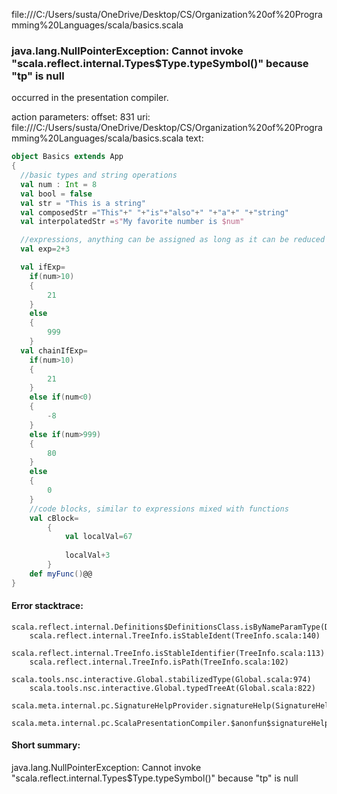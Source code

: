 file:///C:/Users/susta/OneDrive/Desktop/CS/Organization%20of%20Programming%20Languages/scala/basics.scala
### java.lang.NullPointerException: Cannot invoke "scala.reflect.internal.Types$Type.typeSymbol()" because "tp" is null

occurred in the presentation compiler.

action parameters:
offset: 831
uri: file:///C:/Users/susta/OneDrive/Desktop/CS/Organization%20of%20Programming%20Languages/scala/basics.scala
text:
```scala
object Basics extends App
{
  //basic types and string operations
  val num : Int = 8
  val bool = false
  val str = "This is a string"
  val composedStr ="This"+" "+"is"+"also"+" "+"a"+" "+"string"
  val interpolatedStr =s"My favorite number is $num"

  //expressions, anything can be assigned as long as it can be reduced to a value
  val exp=2+3

  val ifExp=
    if(num>10)
    {
        21
    }
    else
    {
        999
    }
  val chainIfExp=
    if(num>10)
    {
        21
    }
    else if(num<0)
    {
        -8
    }
    else if(num>999)
    {
        80
    }
    else
    {
        0
    }
    //code blocks, similar to expressions mixed with functions
    val cBlock=
        {
            val localVal=67
            
            localVal+3
        }
    def myFunc()@@
}
```



#### Error stacktrace:

```
scala.reflect.internal.Definitions$DefinitionsClass.isByNameParamType(Definitions.scala:420)
	scala.reflect.internal.TreeInfo.isStableIdent(TreeInfo.scala:140)
	scala.reflect.internal.TreeInfo.isStableIdentifier(TreeInfo.scala:113)
	scala.reflect.internal.TreeInfo.isPath(TreeInfo.scala:102)
	scala.tools.nsc.interactive.Global.stabilizedType(Global.scala:974)
	scala.tools.nsc.interactive.Global.typedTreeAt(Global.scala:822)
	scala.meta.internal.pc.SignatureHelpProvider.signatureHelp(SignatureHelpProvider.scala:23)
	scala.meta.internal.pc.ScalaPresentationCompiler.$anonfun$signatureHelp$1(ScalaPresentationCompiler.scala:282)
```
#### Short summary: 

java.lang.NullPointerException: Cannot invoke "scala.reflect.internal.Types$Type.typeSymbol()" because "tp" is null